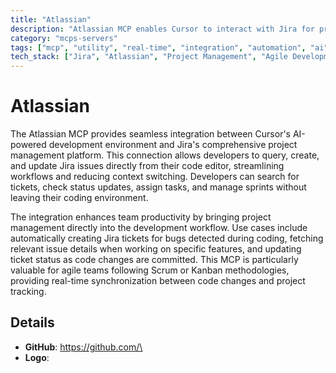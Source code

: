 ```yaml
---
title: "Atlassian"
description: "Atlassian MCP enables Cursor to interact with Jira for project management, issue tracking, and team collaboration workflows."
category: "mcps-servers"
tags: ["mcp", "utility", "real-time", "integration", "automation", "ai"]
tech_stack: ["Jira", "Atlassian", "Project Management", "Agile Development", "Issue Tracking"]
---
```


# Atlassian

The Atlassian MCP provides seamless integration between Cursor's AI-powered development environment and Jira's comprehensive project management platform. This connection allows developers to query, create, and update Jira issues directly from their code editor, streamlining workflows and reducing context switching. Developers can search for tickets, check status updates, assign tasks, and manage sprints without leaving their coding environment.

The integration enhances team productivity by bringing project management directly into the development workflow. Use cases include automatically creating Jira tickets for bugs detected during coding, fetching relevant issue details when working on specific features, and updating ticket status as code changes are committed. This MCP is particularly valuable for agile teams following Scrum or Kanban methodologies, providing real-time synchronization between code changes and project tracking.

## Details

- **GitHub**: https://github.com/\
- **Logo**: 
